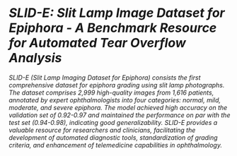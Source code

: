 # *SLID-E: Slit Lamp Image Dataset for Epiphora - A Benchmark Resource for Automated Tear Overflow Analysis* 

*SLID-E (Slit Lamp Imaging Dataset for Epiphora) consists the first comprehensive dataset for epiphora grading using slit lamp photographs. The dataset comprises* *2,999* *high-quality images from 1,616 patients, annotated by expert ophthalmologists into four categories: normal, mild, moderate, and severe epiphora. The model achieved high accuracy on the validation set of 0.92-0.97 and maintained the performance on par with the test set (0.94-0.98), indicating good generalizability. SLID-E provides a valuable resource for researchers and clinicians, facilitating the development of automated diagnostic tools, standardization of grading criteria, and enhancement of telemedicine capabilities in ophthalmology.*
